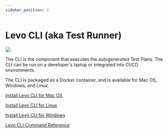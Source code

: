 ```yaml
---
sidebar_position: 1
---
```


# Levo CLI (aka Test Runner)

![](../../assets/cli-test-runner.svg)

The CLI is the component that executes the autogenerated Test Plans. The CLI can be run on a developer's laptop or integrated into CI/CD environments.

The CLI is packaged as a Docker container, and is available for Mac OS, Windows, and Linux.

[Install Levo CLI for Mac OS][cli-mac]

[Install Levo CLI for Linux][cli-linux]

[Install Levo CLI for Windows][cli-win]

[Levo CLI Command Reference][cli-reference]


[cli-mac]: ./levo-cli-for-mac-os.md
[cli-linux]: ./levo-cli-for-linux.md
[cli-win]: ./levo-cli-for-windows.md
[cli-reference]: ./levo-cli-command-reference.md

